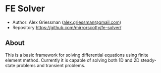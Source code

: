 FE Solver
=========

* Author: Alex Griessman (<alex.griessman@gmail.com>)
* Repository <https://github.com/mirrorscotty/fe-solver/>

About
-----

This is a basic framework for solving differential equations using finite
element method. Currently it is capable of solving both 1D and 2D steady-state
problems and transient problems.

